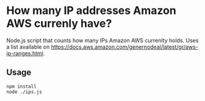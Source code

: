 # How many IP addresses Amazon AWS currenly have?


Node.js script that counts how many IPs Amazon AWS currenlty holds. Uses a list available on https://docs.aws.amazon.com/genernodeal/latest/gr/aws-ip-ranges.html.

## Usage

```
npm install
node ./ips.js
```
